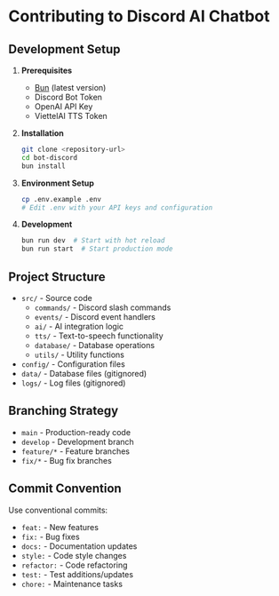 # Contributing to Discord AI Chatbot

## Development Setup

1. **Prerequisites**

   - [Bun](https://bun.sh/) (latest version)
   - Discord Bot Token
   - OpenAI API Key
   - ViettelAI TTS Token

2. **Installation**

   ```bash
   git clone <repository-url>
   cd bot-discord
   bun install
   ```

3. **Environment Setup**

   ```bash
   cp .env.example .env
   # Edit .env with your API keys and configuration
   ```

4. **Development**
   ```bash
   bun run dev  # Start with hot reload
   bun run start  # Start production mode
   ```

## Project Structure

- `src/` - Source code
  - `commands/` - Discord slash commands
  - `events/` - Discord event handlers
  - `ai/` - AI integration logic
  - `tts/` - Text-to-speech functionality
  - `database/` - Database operations
  - `utils/` - Utility functions
- `config/` - Configuration files
- `data/` - Database files (gitignored)
- `logs/` - Log files (gitignored)

## Branching Strategy

- `main` - Production-ready code
- `develop` - Development branch
- `feature/*` - Feature branches
- `fix/*` - Bug fix branches

## Commit Convention

Use conventional commits:

- `feat:` - New features
- `fix:` - Bug fixes
- `docs:` - Documentation updates
- `style:` - Code style changes
- `refactor:` - Code refactoring
- `test:` - Test additions/updates
- `chore:` - Maintenance tasks
